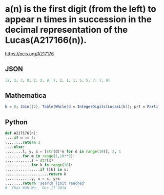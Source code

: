 # a\(n\) is the first digit \(from the left\) to appear n times in succession in the decimal representation of the Lucas\(A217166\(n\)\)\.
https://oeis.org/A217176
## JSON
```JSON
[2, 1, 3, 0, 2, 2, 9, 7, 2, 1, 1, 5, 5, 7, 7, 9]
```
## Mathematica
```Mathematica
k = 0; Join[{2}, Table[While[d = IntegerDigits[LucasL[k]]; prt = Partition[Differences[d], n - 1, 1]; ! MemberQ[prt, Table[0, {n - 1}]], k++]; d[[Position[prt, Table[0, {n - 1}]][[1, 1]]]], {n, 2, 8}]] (* _T. D. Noe_, Oct 03 2012 *)
```
## Python
```Python
def A217176(n):
....if n == 1:
........return 2
....else:
........l, y, x = [str(d)*n for d in range(10)], 2, 1
........for m in range(1,10**9):
............s = str(x)
............for k in range(10):
................if l[k] in s:
....................return k
............y, x = x, y+x
........return 'search limit reached'
# _Chai Wah Wu_, Dec 17 2014
```
